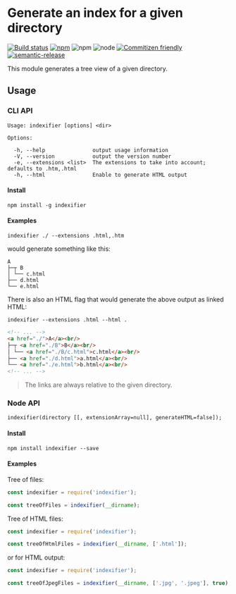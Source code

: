 # Generate an index for a given directory

[![Build status](https://img.shields.io/travis/joscha/indexifier/master.svg)](https://travis-ci.org/joscha/indexifier)
[![npm](https://img.shields.io/npm/v/indexifier.svg)](https://www.npmjs.com/package/indexifier)
![npm](https://img.shields.io/npm/l/indexifier.svg)
![node](https://img.shields.io/node/v/indexifier.svg)
[![Commitizen friendly](https://img.shields.io/badge/commitizen-friendly-brightgreen.svg)](http://commitizen.github.io/cz-cli/)
[![semantic-release](https://img.shields.io/badge/%20%20%F0%9F%93%A6%F0%9F%9A%80-semantic--release-e10079.svg)](https://github.com/semantic-release/semantic-release)

This module generates a tree view of a given directory.

## Usage

### CLI API

```
Usage: indexifier [options] <dir>

Options:

  -h, --help               output usage information
  -V, --version            output the version number
  -e, --extensions <list>  The extensions to take into account; defaults to .htm,.html
  -h, --html               Enable to generate HTML output
```

#### Install

```console
npm install -g indexifier
```

#### Examples

```console
indexifier ./ --extensions .html,.htm
```
would generate something like this:

```
A
├─┬ B
│ └── c.html
├── d.html
└── e.html
```

There is also an HTML flag that would generate the above output as linked HTML:

```console
indexifier --extensions .html --html .
```

```html
<!-- ... -->
<a href="./">A</a><br/>
├─┬ <a href="./B">B</a><br/>
│ └── <a href="./B/c.html">c.html</a><br/>
├── <a href="./d.html">a.html</a><br/>
└── <a href="./e.html">b.html</a><br/>
<!-- ... -->
```
> The links are always relative to the given directory.

### Node API

```
indexifier(directory [[, extensionArray=null], generateHTML=false]);
```

#### Install

```console
npm install indexifier --save
```

#### Examples

Tree of files:

```js
const indexifier = require('indexifier');

const treeOfFiles = indexifier(__dirname);
```

Tree of HTML files:

```js
const indexifier = require('indexifier');

const treeOfHtmlFiles = indexifier(__dirname, ['.html']);
```

or for HTML output:

```js
const indexifier = require('indexifier');

const treeOfJpegFiles = indexifier(__dirname, ['.jpg', '.jpeg'], true);
```
